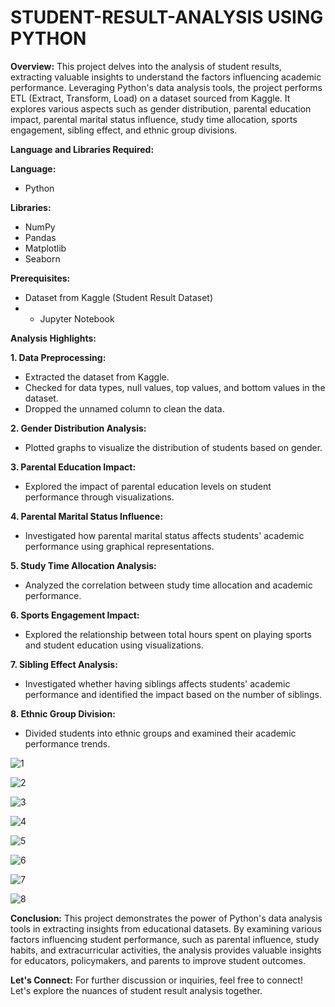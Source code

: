 # STUDENT-RESULT-ANALYSIS USING PYTHON



**Overview:**
This project delves into the analysis of student results, extracting valuable insights to understand the factors influencing academic performance. Leveraging Python's data analysis tools, the project performs ETL (Extract, Transform, Load) on a dataset sourced from Kaggle. It explores various aspects such as gender distribution, parental education impact, parental marital status influence, study time allocation, sports engagement, sibling effect, and ethnic group divisions.

**Language and Libraries Required:**

**Language:**
- Python

**Libraries:**
- NumPy
- Pandas
- Matplotlib
- Seaborn


**Prerequisites:**
- Dataset from Kaggle (Student Result Dataset)
- - Jupyter Notebook

**Analysis Highlights:**

**1. Data Preprocessing:**
- Extracted the dataset from Kaggle.
- Checked for data types, null values, top values, and bottom values in the dataset.
- Dropped the unnamed column to clean the data.

**2. Gender Distribution Analysis:**
- Plotted graphs to visualize the distribution of students based on gender.

**3. Parental Education Impact:**
- Explored the impact of parental education levels on student performance through visualizations.

**4. Parental Marital Status Influence:**
- Investigated how parental marital status affects students' academic performance using graphical representations.

**5. Study Time Allocation Analysis:**
- Analyzed the correlation between study time allocation and academic performance.

**6. Sports Engagement Impact:**
- Explored the relationship between total hours spent on playing sports and student education using visualizations.

**7. Sibling Effect Analysis:**
- Investigated whether having siblings affects students' academic performance and identified the impact based on the number of siblings.

**8. Ethnic Group Division:**
- Divided students into ethnic groups and examined their academic performance trends.

![1](https://github.com/har-shu/STUDENT-RESULT-ANALYSIS/assets/71369996/562dba19-0219-4b71-a183-f6683420f975)


![2](https://github.com/har-shu/STUDENT-RESULT-ANALYSIS/assets/71369996/a527c9b2-e272-4106-bd76-9836293b194d)


![3](https://github.com/har-shu/STUDENT-RESULT-ANALYSIS/assets/71369996/fe89c6e6-c018-444c-9431-22ce8f5acad6)


![4](https://github.com/har-shu/STUDENT-RESULT-ANALYSIS/assets/71369996/d8c01fb7-29a6-41ce-b10d-62c582d9da55)


![5](https://github.com/har-shu/STUDENT-RESULT-ANALYSIS/assets/71369996/0b89da98-0ff9-43eb-bbda-90d07d0316a8)


![6](https://github.com/har-shu/STUDENT-RESULT-ANALYSIS/assets/71369996/6aeec7b0-7576-4fdc-8ef1-3aaf115dfaf6)


![7](https://github.com/har-shu/STUDENT-RESULT-ANALYSIS/assets/71369996/5cd7f649-b359-4c19-aefb-c6fa65efcb91)


![8](https://github.com/har-shu/STUDENT-RESULT-ANALYSIS/assets/71369996/6601d834-a24f-4315-a564-94e22f7be8bd)





**Conclusion:**
This project demonstrates the power of Python's data analysis tools in extracting insights from educational datasets. By examining various factors influencing student performance, such as parental influence, study habits, and extracurricular activities, the analysis provides valuable insights for educators, policymakers, and parents to improve student outcomes.

**Let's Connect:**
For further discussion or inquiries, feel free to connect! Let's explore the nuances of student result analysis together.
